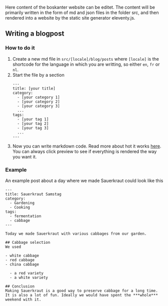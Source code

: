 Here content of the boskanter website can be editet. The content will be primarily written in the form of md and json files in the folder src, and then rendered into a website by the static site generator eleventy.js.

## Writing a blogpost
### How to do it
1. Create a new md file in `src/[locale]/blog/posts` where `[locale]` is the shortcode for the language in which you are writting, so either `en`, `fr` or `nl`.
2. Start the file by a section
   ```
   ---
   title: [your title]
   category:
     - [your category 1]
     - [your category 2]
     - [your category 3]
     ...
   tags:
     - [your tag 1]
     - [your tag 2]
     - [your tag 3]
     ...
   ---
   ```
3. Now you can write markdown code. Read more about hot it works [here](https://www.markdownguide.org/basic-syntax/). You can always click preview to see if everything is rendered the way you want it.

### Example
An example post about a day where we made Sauerkraut could look like this
```
---
title: Sauerkraut Samstag
category:
  - Gardening
  - Cooking
tags:
  - fermentation
  - cabbage
---

Today we made Sauerkraut with various cabbages from our garden.

## Cabbage selection
We used

- white cabbage
- red cabbage
- china cabbage

  - a red variety
  - a white variety

## Conclusion
Making Sauerkraut is a good way to preserve cabbage for a long time.
It is also a lot of fun. Ideally we would have spent the ***whole*** weekend with it.
```
